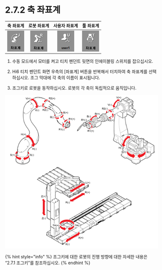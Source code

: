 # 2.7.2 축 좌표계

| **축 좌표계** | 로봇 좌표계 | 사용자 좌표계 | 툴 좌표계 |
| :---: | :---: | :---: | :---: |
|  ![](../../.gitbook/assets/bt-crd2-joint.png)  | ![](../../.gitbook/assets/bt-crd2-robot.png)  | ![](../../.gitbook/assets/bt-crd2-user.png)  | ![](../../.gitbook/assets/bt-crd2-tool.png)  |

1.	수동 모드에서 모터를 켜고 티치 펜던트 뒷면의 인에이블링 스위치를 잡으십시오.

2.	Hi6 티치 펜던트 화면 우측의 \[좌표계\] 버튼을 반복해서 터치하여 축 좌표계를 선택하십시오. 조그 막대에 각 축의 이름이 표시됩니다.

3.	조그키로 로봇을 동작하십시오. 로봇의 각 축이 독립적으로 움직입니다.

![](../../.gitbook/assets/image%20%2885%29.png)

{% hint style="info" %}
조그키에 대한 로봇의 진행 방향에 대한 자세한 내용은 “2.7.1 조그키”를 참조하십시오.
{% endhint %}


